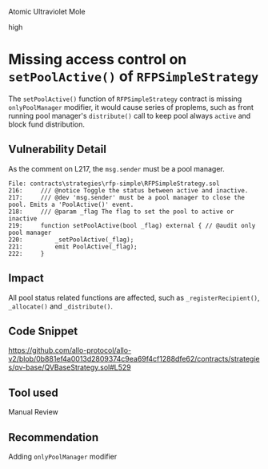 Atomic Ultraviolet Mole

high

# Missing access control on ````setPoolActive()```` of ````RFPSimpleStrategy````
The ````setPoolActive()```` function of ````RFPSimpleStrategy````  contract is missing ````onlyPoolManager```` modifier, it would cause series of proplems, such as front running pool manager's ````distribute()```` call to keep pool always ````active```` and block fund distribution.

## Vulnerability Detail
As the comment on L217, the ````msg.sender```` must be a pool manager.
```solidity
File: contracts\strategies\rfp-simple\RFPSimpleStrategy.sol
216:     /// @notice Toggle the status between active and inactive.
217:     /// @dev 'msg.sender' must be a pool manager to close the pool. Emits a 'PoolActive()' event.
218:     /// @param _flag The flag to set the pool to active or inactive
219:     function setPoolActive(bool _flag) external { // @audit only pool manager
220:         _setPoolActive(_flag);
221:         emit PoolActive(_flag);
222:     }
```



## Impact
All pool status related functions are affected, such as ````_registerRecipient()````, ````_allocate()```` and ````_distribute()````.

## Code Snippet
https://github.com/allo-protocol/allo-v2/blob/0b881ef4a0013d2809374c9ea69f4cf1288dfe62/contracts/strategies/qv-base/QVBaseStrategy.sol#L529

## Tool used

Manual Review

## Recommendation
Adding ````onlyPoolManager```` modifier